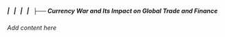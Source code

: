 ##### |   |   |   |   ├── Currency War and Its Impact on Global Trade and Finance

*Add content here*